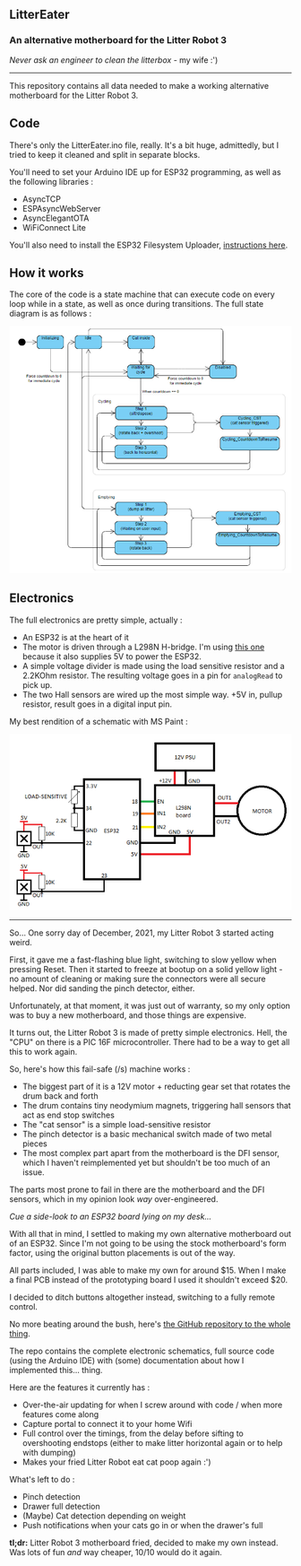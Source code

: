 ## LitterEater
### An alternative motherboard for the Litter Robot 3

*Never ask an engineer to clean the litterbox* - my wife :')

---

This repository contains all data needed to make a working alternative motherboard for the Litter Robot 3.

## Code
There's only the LitterEater.ino file, really. It's a bit huge, admittedly, but I tried to keep it cleaned and split in separate blocks.

You'll need to set your Arduino IDE up for ESP32 programming, as well as the following libraries :
 * AsyncTCP
 * ESPAsyncWebServer
 * AsyncElegantOTA
 * WiFiConnect Lite

You'll also need to install the ESP32 Filesystem Uploader, [instructions here](https://randomnerdtutorials.com/install-esp32-filesystem-uploader-arduino-ide/).

## How it works

The core of the code is a state machine that can execute code on every loop while in a state, as well as once during transitions. The full state diagram is as follows :

![LitterEater state diagram](statediagram.png "LitterEater state diagram")

## Electronics

The full electronics are pretty simple, actually :
 * An ESP32 is at the heart of it
 * The motor is driven through a L298N H-bridge. I'm using [this one](https://www.amazon.fr/gp/product/B07YXFQ8CZ) because it also supplies 5V to power the ESP32.
 * A simple voltage divider is made using the load sensitive resistor and a 2.2KOhm resistor. The resulting voltage goes in a pin for `analogRead` to pick up.
 * The two Hall sensors are wired up the most simple way. +5V in, pullup resistor, result goes in a digital input pin.

My best rendition of a schematic with MS Paint :

![LitterEater electronics schematic](electronics.png "LitterEater electronics schematic")

---

So... One sorry day of December, 2021, my Litter Robot 3 started acting weird.

First, it gave me a fast-flashing blue light, switching to slow yellow when pressing Reset. Then it started to freeze at bootup on a solid yellow light - no amount of cleaning or making sure the connectors were all secure helped. Nor did sanding the pinch detector, either.

Unfortunately, at that moment, it was just out of warranty, so my only option was to buy a new motherboard, and those things are expensive.

It turns out, the Litter Robot 3 is made of pretty simple electronics. Hell, the "CPU" on there is a PIC 16F microcontroller. There had to be a way to get all this to work again.

So, here's how this fail-safe (/s) machine works :
 * The biggest part of it is a 12V motor + reducting gear set that rotates the drum back and forth
 * The drum contains tiny neodymium magnets, triggering hall sensors that act as end stop switches
 * The "cat sensor" is a simple load-sensitive resistor
 * The pinch detector is a basic mechanical switch made of two metal pieces
 * The most complex part apart from the motherboard is the DFI sensor, which I haven't reimplemented yet but shouldn't be too much of an issue.

The parts most prone to fail in there are the motherboard and the DFI sensors, which in my opinion look *way* over-engineered. 

*Cue a side-look to an ESP32 board lying on my desk...*

With all that in mind, I settled to making my own alternative motherboard out of an ESP32. Since I'm not going to be using the stock motherboard's form factor, using the original button placements is out of the way.

All parts included, I was able to make my own for around $15. When I make a final PCB instead of the prototyping board I used it shouldn't exceed $20.

I decided to ditch buttons altogether instead, switching to a fully remote control.

No more beating around the bush, here's [the GitHub repository to the whole thing](https://github.com/xtrium-lnx/litter-eater).

The repo contains the complete electronic schematics, full source code (using the Arduino IDE) with (some) documentation about how I implemented this... thing.

Here are the features it currently has :
 * Over-the-air updating for when I screw around with code / when more features come along
 * Capture portal to connect it to your home Wifi
 * Full control over the timings, from the delay before sifting to overshooting endstops (either to make litter horizontal again or to help with dumping)
 * Makes your fried Litter Robot eat cat poop again :')

What's left to do :
 * Pinch detection
 * Drawer full detection
 * (Maybe) Cat detection depending on weight
 * Push notifications when your cats go in or when the drawer's full

**tl;dr:** Litter Robot 3 motherboard fried, decided to make my own instead. Was lots of fun *and* way cheaper, 10/10 would do it again.
